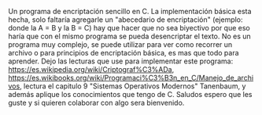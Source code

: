 Un programa de encriptación sencillo en C. La implementación básica esta hecha, solo faltaría agregarle un "abecedario de encriptación" (ejemplo: donde la A = B y la B = C) hay que hacer que no sea biyectivo por que eso haría que con el mismo programa se pueda desencriptar el texto. No es un programa muy complejo, se puede utilizar para ver como recorrer un archivo o para principios de encriptación básica, es mas que todo para aprender. Dejo las lecturas que use para implementar este programa: https://es.wikipedia.org/wiki/Criptograf%C3%ADa, https://es.wikibooks.org/wiki/Programaci%C3%B3n_en_C/Manejo_de_archivos, lectura el capitulo 9 "Sistemas Operativos Modernos" Tanenbaum, y además aplique los conocimientos que tengo de C. Saludos espero que les guste y si quieren colaborar con algo sera bienvenido.
